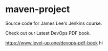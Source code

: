 # maven-project
Source code for James Lee's Jenkins course.

Check out our Latest DevOps PDF book.

https://www.level-up.one/devops-pdf-book
hi

